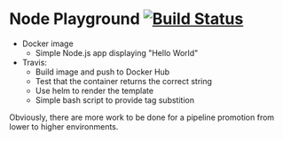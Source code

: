 # Node Playground [![Build Status](https://travis-ci.org/adyromantika/playground-node.svg?branch=master)](https://travis-ci.org/adyromantika/playground-node)

* Docker image
  * Simple Node.js app displaying "Hello World"
* Travis:
  * Build image and push to Docker Hub
  * Test that the container returns the correct string
  * Use helm to render the template
  * Simple bash script to provide tag substition

Obviously, there are more work to be done for a pipeline promotion from lower to higher environments.
